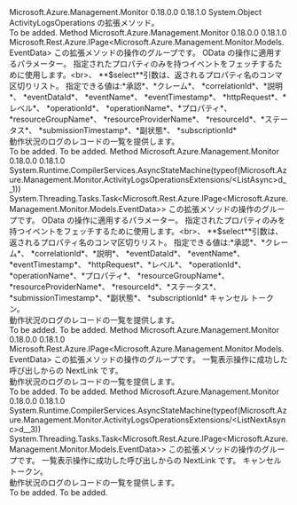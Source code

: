 <Type Name="ActivityLogsOperationsExtensions" FullName="Microsoft.Azure.Management.Monitor.ActivityLogsOperationsExtensions">
  <TypeSignature Language="C#" Value="public static class ActivityLogsOperationsExtensions" />
  <TypeSignature Language="ILAsm" Value=".class public auto ansi abstract sealed beforefieldinit ActivityLogsOperationsExtensions extends System.Object" />
  <TypeSignature Language="DocId" Value="T:Microsoft.Azure.Management.Monitor.ActivityLogsOperationsExtensions" />
  <TypeSignature Language="VB.NET" Value="Public Module ActivityLogsOperationsExtensions" />
  <TypeSignature Language="F#" Value="type ActivityLogsOperationsExtensions = class" />
  <AssemblyInfo>
    <AssemblyName>Microsoft.Azure.Management.Monitor</AssemblyName>
    <AssemblyVersion>0.18.0.0</AssemblyVersion>
    <AssemblyVersion>0.18.1.0</AssemblyVersion>
  </AssemblyInfo>
  <Base>
    <BaseTypeName>System.Object</BaseTypeName>
  </Base>
  <Interfaces />
  <Docs>
    <summary>
            ActivityLogsOperations の拡張メソッド。
            </summary>
    <remarks>To be added.</remarks>
  </Docs>
  <Members>
    <Member MemberName="List">
      <MemberSignature Language="C#" Value="public static Microsoft.Rest.Azure.IPage&lt;Microsoft.Azure.Management.Monitor.Models.EventData&gt; List (this Microsoft.Azure.Management.Monitor.IActivityLogsOperations operations, Microsoft.Rest.Azure.OData.ODataQuery&lt;Microsoft.Azure.Management.Monitor.Models.EventData&gt; odataQuery = null, string select = null);" />
      <MemberSignature Language="ILAsm" Value=".method public static hidebysig class Microsoft.Rest.Azure.IPage`1&lt;class Microsoft.Azure.Management.Monitor.Models.EventData&gt; List(class Microsoft.Azure.Management.Monitor.IActivityLogsOperations operations, class Microsoft.Rest.Azure.OData.ODataQuery`1&lt;class Microsoft.Azure.Management.Monitor.Models.EventData&gt; odataQuery, string select) cil managed" />
      <MemberSignature Language="DocId" Value="M:Microsoft.Azure.Management.Monitor.ActivityLogsOperationsExtensions.List(Microsoft.Azure.Management.Monitor.IActivityLogsOperations,Microsoft.Rest.Azure.OData.ODataQuery{Microsoft.Azure.Management.Monitor.Models.EventData},System.String)" />
      <MemberSignature Language="VB.NET" Value="&lt;Extension()&gt;&#xA;Public Function List (operations As IActivityLogsOperations, Optional odataQuery As ODataQuery(Of EventData) = null, Optional select As String = null) As IPage(Of EventData)" />
      <MemberSignature Language="F#" Value="static member List : Microsoft.Azure.Management.Monitor.IActivityLogsOperations * Microsoft.Rest.Azure.OData.ODataQuery&lt;Microsoft.Azure.Management.Monitor.Models.EventData&gt; * string -&gt; Microsoft.Rest.Azure.IPage&lt;Microsoft.Azure.Management.Monitor.Models.EventData&gt;" Usage="Microsoft.Azure.Management.Monitor.ActivityLogsOperationsExtensions.List (operations, odataQuery, select)" />
      <MemberType>Method</MemberType>
      <AssemblyInfo>
        <AssemblyName>Microsoft.Azure.Management.Monitor</AssemblyName>
        <AssemblyVersion>0.18.0.0</AssemblyVersion>
        <AssemblyVersion>0.18.1.0</AssemblyVersion>
      </AssemblyInfo>
      <ReturnValue>
        <ReturnType>Microsoft.Rest.Azure.IPage&lt;Microsoft.Azure.Management.Monitor.Models.EventData&gt;</ReturnType>
      </ReturnValue>
      <Parameters>
        <Parameter Name="operations" Type="Microsoft.Azure.Management.Monitor.IActivityLogsOperations" RefType="this" />
        <Parameter Name="odataQuery" Type="Microsoft.Rest.Azure.OData.ODataQuery&lt;Microsoft.Azure.Management.Monitor.Models.EventData&gt;" />
        <Parameter Name="select" Type="System.String" />
      </Parameters>
      <Docs>
        <param name="operations">
            この拡張メソッドの操作のグループです。
            </param>
        <param name="odataQuery">
            OData の操作に適用するパラメーター。
            </param>
        <param name="select">
            指定されたプロパティのみを持つイベントをフェッチするために使用します。&lt;br&gt;、 **$select**引数は、返されるプロパティ名のコンマ区切りリスト。 指定できる値は:*承認*、*クレーム*、 *correlationId*、*説明*、 *eventDataId*、 *eventName*、 *eventTimestamp*、 *httpRequest*、*レベル*、 *operationId*、 *operationName*、*プロパティ*、 *resourceGroupName*、 *resourceProviderName*、 *resourceId*、*ステータス*、 *submissionTimestamp*、*副状態*、 *subscriptionId*
            </param>
        <summary>
            動作状況のログのレコードの一覧を提供します。
            </summary>
        <returns>To be added.</returns>
        <remarks>To be added.</remarks>
      </Docs>
    </Member>
    <Member MemberName="ListAsync">
      <MemberSignature Language="C#" Value="public static System.Threading.Tasks.Task&lt;Microsoft.Rest.Azure.IPage&lt;Microsoft.Azure.Management.Monitor.Models.EventData&gt;&gt; ListAsync (this Microsoft.Azure.Management.Monitor.IActivityLogsOperations operations, Microsoft.Rest.Azure.OData.ODataQuery&lt;Microsoft.Azure.Management.Monitor.Models.EventData&gt; odataQuery = null, string select = null, System.Threading.CancellationToken cancellationToken = null);" />
      <MemberSignature Language="ILAsm" Value=".method public static hidebysig class System.Threading.Tasks.Task`1&lt;class Microsoft.Rest.Azure.IPage`1&lt;class Microsoft.Azure.Management.Monitor.Models.EventData&gt;&gt; ListAsync(class Microsoft.Azure.Management.Monitor.IActivityLogsOperations operations, class Microsoft.Rest.Azure.OData.ODataQuery`1&lt;class Microsoft.Azure.Management.Monitor.Models.EventData&gt; odataQuery, string select, valuetype System.Threading.CancellationToken cancellationToken) cil managed" />
      <MemberSignature Language="DocId" Value="M:Microsoft.Azure.Management.Monitor.ActivityLogsOperationsExtensions.ListAsync(Microsoft.Azure.Management.Monitor.IActivityLogsOperations,Microsoft.Rest.Azure.OData.ODataQuery{Microsoft.Azure.Management.Monitor.Models.EventData},System.String,System.Threading.CancellationToken)" />
      <MemberSignature Language="F#" Value="static member ListAsync : Microsoft.Azure.Management.Monitor.IActivityLogsOperations * Microsoft.Rest.Azure.OData.ODataQuery&lt;Microsoft.Azure.Management.Monitor.Models.EventData&gt; * string * System.Threading.CancellationToken -&gt; System.Threading.Tasks.Task&lt;Microsoft.Rest.Azure.IPage&lt;Microsoft.Azure.Management.Monitor.Models.EventData&gt;&gt;" Usage="Microsoft.Azure.Management.Monitor.ActivityLogsOperationsExtensions.ListAsync (operations, odataQuery, select, cancellationToken)" />
      <MemberType>Method</MemberType>
      <AssemblyInfo>
        <AssemblyName>Microsoft.Azure.Management.Monitor</AssemblyName>
        <AssemblyVersion>0.18.0.0</AssemblyVersion>
        <AssemblyVersion>0.18.1.0</AssemblyVersion>
      </AssemblyInfo>
      <Attributes>
        <Attribute>
          <AttributeName>System.Runtime.CompilerServices.AsyncStateMachine(typeof(Microsoft.Azure.Management.Monitor.ActivityLogsOperationsExtensions/&lt;ListAsync&gt;d__1))</AttributeName>
        </Attribute>
      </Attributes>
      <ReturnValue>
        <ReturnType>System.Threading.Tasks.Task&lt;Microsoft.Rest.Azure.IPage&lt;Microsoft.Azure.Management.Monitor.Models.EventData&gt;&gt;</ReturnType>
      </ReturnValue>
      <Parameters>
        <Parameter Name="operations" Type="Microsoft.Azure.Management.Monitor.IActivityLogsOperations" RefType="this" />
        <Parameter Name="odataQuery" Type="Microsoft.Rest.Azure.OData.ODataQuery&lt;Microsoft.Azure.Management.Monitor.Models.EventData&gt;" />
        <Parameter Name="select" Type="System.String" />
        <Parameter Name="cancellationToken" Type="System.Threading.CancellationToken" />
      </Parameters>
      <Docs>
        <param name="operations">
            この拡張メソッドの操作のグループです。
            </param>
        <param name="odataQuery">
            OData の操作に適用するパラメーター。
            </param>
        <param name="select">
            指定されたプロパティのみを持つイベントをフェッチするために使用します。&lt;br&gt;、 **$select**引数は、返されるプロパティ名のコンマ区切りリスト。 指定できる値は:*承認*、*クレーム*、 *correlationId*、*説明*、 *eventDataId*、 *eventName*、 *eventTimestamp*、 *httpRequest*、*レベル*、 *operationId*、 *operationName*、*プロパティ*、 *resourceGroupName*、 *resourceProviderName*、 *resourceId*、*ステータス*、 *submissionTimestamp*、*副状態*、 *subscriptionId*
            </param>
        <param name="cancellationToken">
            キャンセル トークン。
            </param>
        <summary>
            動作状況のログのレコードの一覧を提供します。
            </summary>
        <returns>To be added.</returns>
        <remarks>To be added.</remarks>
      </Docs>
    </Member>
    <Member MemberName="ListNext">
      <MemberSignature Language="C#" Value="public static Microsoft.Rest.Azure.IPage&lt;Microsoft.Azure.Management.Monitor.Models.EventData&gt; ListNext (this Microsoft.Azure.Management.Monitor.IActivityLogsOperations operations, string nextPageLink);" />
      <MemberSignature Language="ILAsm" Value=".method public static hidebysig class Microsoft.Rest.Azure.IPage`1&lt;class Microsoft.Azure.Management.Monitor.Models.EventData&gt; ListNext(class Microsoft.Azure.Management.Monitor.IActivityLogsOperations operations, string nextPageLink) cil managed" />
      <MemberSignature Language="DocId" Value="M:Microsoft.Azure.Management.Monitor.ActivityLogsOperationsExtensions.ListNext(Microsoft.Azure.Management.Monitor.IActivityLogsOperations,System.String)" />
      <MemberSignature Language="VB.NET" Value="&lt;Extension()&gt;&#xA;Public Function ListNext (operations As IActivityLogsOperations, nextPageLink As String) As IPage(Of EventData)" />
      <MemberSignature Language="F#" Value="static member ListNext : Microsoft.Azure.Management.Monitor.IActivityLogsOperations * string -&gt; Microsoft.Rest.Azure.IPage&lt;Microsoft.Azure.Management.Monitor.Models.EventData&gt;" Usage="Microsoft.Azure.Management.Monitor.ActivityLogsOperationsExtensions.ListNext (operations, nextPageLink)" />
      <MemberType>Method</MemberType>
      <AssemblyInfo>
        <AssemblyName>Microsoft.Azure.Management.Monitor</AssemblyName>
        <AssemblyVersion>0.18.0.0</AssemblyVersion>
        <AssemblyVersion>0.18.1.0</AssemblyVersion>
      </AssemblyInfo>
      <ReturnValue>
        <ReturnType>Microsoft.Rest.Azure.IPage&lt;Microsoft.Azure.Management.Monitor.Models.EventData&gt;</ReturnType>
      </ReturnValue>
      <Parameters>
        <Parameter Name="operations" Type="Microsoft.Azure.Management.Monitor.IActivityLogsOperations" RefType="this" />
        <Parameter Name="nextPageLink" Type="System.String" />
      </Parameters>
      <Docs>
        <param name="operations">
            この拡張メソッドの操作のグループです。
            </param>
        <param name="nextPageLink">
            一覧表示操作に成功した呼び出しからの NextLink です。
            </param>
        <summary>
            動作状況のログのレコードの一覧を提供します。
            </summary>
        <returns>To be added.</returns>
        <remarks>To be added.</remarks>
      </Docs>
    </Member>
    <Member MemberName="ListNextAsync">
      <MemberSignature Language="C#" Value="public static System.Threading.Tasks.Task&lt;Microsoft.Rest.Azure.IPage&lt;Microsoft.Azure.Management.Monitor.Models.EventData&gt;&gt; ListNextAsync (this Microsoft.Azure.Management.Monitor.IActivityLogsOperations operations, string nextPageLink, System.Threading.CancellationToken cancellationToken = null);" />
      <MemberSignature Language="ILAsm" Value=".method public static hidebysig class System.Threading.Tasks.Task`1&lt;class Microsoft.Rest.Azure.IPage`1&lt;class Microsoft.Azure.Management.Monitor.Models.EventData&gt;&gt; ListNextAsync(class Microsoft.Azure.Management.Monitor.IActivityLogsOperations operations, string nextPageLink, valuetype System.Threading.CancellationToken cancellationToken) cil managed" />
      <MemberSignature Language="DocId" Value="M:Microsoft.Azure.Management.Monitor.ActivityLogsOperationsExtensions.ListNextAsync(Microsoft.Azure.Management.Monitor.IActivityLogsOperations,System.String,System.Threading.CancellationToken)" />
      <MemberSignature Language="F#" Value="static member ListNextAsync : Microsoft.Azure.Management.Monitor.IActivityLogsOperations * string * System.Threading.CancellationToken -&gt; System.Threading.Tasks.Task&lt;Microsoft.Rest.Azure.IPage&lt;Microsoft.Azure.Management.Monitor.Models.EventData&gt;&gt;" Usage="Microsoft.Azure.Management.Monitor.ActivityLogsOperationsExtensions.ListNextAsync (operations, nextPageLink, cancellationToken)" />
      <MemberType>Method</MemberType>
      <AssemblyInfo>
        <AssemblyName>Microsoft.Azure.Management.Monitor</AssemblyName>
        <AssemblyVersion>0.18.0.0</AssemblyVersion>
        <AssemblyVersion>0.18.1.0</AssemblyVersion>
      </AssemblyInfo>
      <Attributes>
        <Attribute>
          <AttributeName>System.Runtime.CompilerServices.AsyncStateMachine(typeof(Microsoft.Azure.Management.Monitor.ActivityLogsOperationsExtensions/&lt;ListNextAsync&gt;d__3))</AttributeName>
        </Attribute>
      </Attributes>
      <ReturnValue>
        <ReturnType>System.Threading.Tasks.Task&lt;Microsoft.Rest.Azure.IPage&lt;Microsoft.Azure.Management.Monitor.Models.EventData&gt;&gt;</ReturnType>
      </ReturnValue>
      <Parameters>
        <Parameter Name="operations" Type="Microsoft.Azure.Management.Monitor.IActivityLogsOperations" RefType="this" />
        <Parameter Name="nextPageLink" Type="System.String" />
        <Parameter Name="cancellationToken" Type="System.Threading.CancellationToken" />
      </Parameters>
      <Docs>
        <param name="operations">
            この拡張メソッドの操作のグループです。
            </param>
        <param name="nextPageLink">
            一覧表示操作に成功した呼び出しからの NextLink です。
            </param>
        <param name="cancellationToken">
            キャンセル トークン。
            </param>
        <summary>
            動作状況のログのレコードの一覧を提供します。
            </summary>
        <returns>To be added.</returns>
        <remarks>To be added.</remarks>
      </Docs>
    </Member>
  </Members>
</Type>